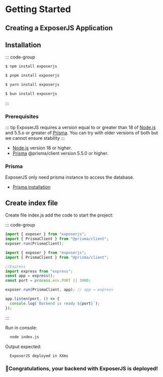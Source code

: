 # Getting Started

## Creating a ExposerJS Application

## Installation

::: code-group

```sh [npm]
$ npm install exposerjs
```

```sh [pnpm]
$ pnpm install exposerjs
```

```sh [yarn]
$ yarn install exposerjs
```

```sh [bun]
$ bun install exposerjs
```

:::

### Prerequisites

::: tip
ExposerJS requires a version equal to or greater than 18 of [Node.js](https://nodejs.org/) and 5.5.o or greater of [Prisma](https://www.prisma.io/).
You can try with older versions of both but we cannot ensure stability
:::

- [Node.js](https://nodejs.org/) version 18 or higher.
- [Prisma](https://www.prisma.io/) @prisma/client version 5.5.0 or higher.

### Prisma

ExposerJS only need prisma instance to access the database.

- [Prisma installation](https://www.prisma.io/docs/getting-started/quickstart)

## Create index file

Create file index.js add the code to start the project:

::: code-group

```js [Basic]
import { exposer } from "exposerjs";
import { PrismaClient } from "@prisma/client";
exposer.run(PrismaClient);
```

```js [With express instance]
import { exposer } from "exposerjs";
import { PrismaClient } from "@prisma/client";

//Express
import express from "express";
const app = express();
const port = process.env.PORT || 3000;

exposer.run(PrismaClient, app); // app → express

app.listen(port, () => {
  console.log(`Backend is ready ${port}`);
});
```

:::

Run in console:

```sh [Run in console]
  node index.js
```

Output expected:

```sh [Output expected]
  ExposerJS deployed in XXms
```

### 🎉Congratulations, your backend with ExposerJS is deployed!
